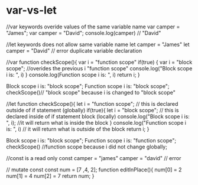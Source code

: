# var-vs-let
//var keywords overide values of the same variable name
var camper = "James";
var camper = "David";
console.log(camper) // "David"


//let keywords does not allow same variable name
let camper = "James"
let camper = "David" // error duplicate variable declaration

//var
function checkScope(){
var i = "function scope"
if(true) {
var i = "block scope"; //overides the previous i "function scope"
console.log("Block scope i is: ", i) 
  }
  console.log(Function scope i is: ", i)
return i;
}

Block scope i is: "block scope";
Function scope i is: "block scope";
checkScope()// "block scope" because i is changed to "block scope"

//let
function checkScope(){
let i = "function scope"; // this is declared outside of if statement (globally)
if(true){
let i = "block scope"; // this is declared inside of if statement block (locally)
console.log("Block scope i is: ", i); //it will return what is inside the block
  }
  console.log("Function scope i is: ", i) // it will return what is outside of the block
  return i;
}

Block scope i is: "block scope";
Function scope i is: "function scope";
checkScope() //function scope because i did not change globally;


//const is a read only
const camper = "james"
camper = "david" // error

// mutate const
const num = [7 ,4, 2];
function editInPlace(){
  num[0] = 2
  num[1] = 4
  num[2] = 7
  return num;
}

